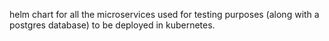 helm chart for all the microservices used for testing purposes (along with a postgres database) to be deployed in kubernetes.
